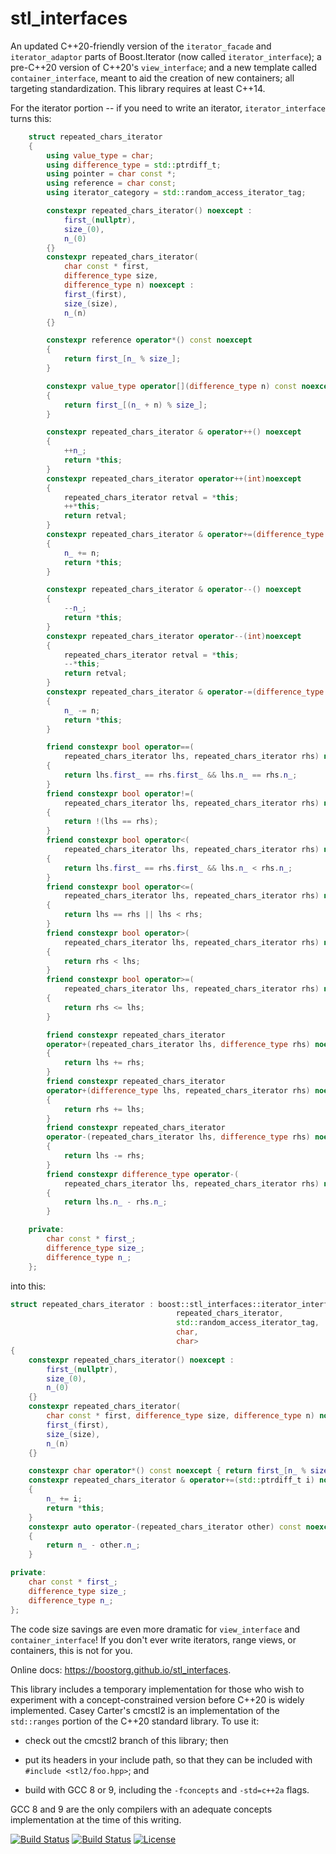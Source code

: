 # stl_interfaces

An updated C++20-friendly version of the `iterator_facade` and
`iterator_adaptor` parts of Boost.Iterator (now called `iterator_interface`);
a pre-C++20 version of C++20's `view_interface`; and a new template called
`container_interface`, meant to aid the creation of new containers; all
targeting standardization.  This library requires at least C++14.

For the iterator portion -- if you need to write an iterator, `iterator_interface` turns this:

```c++
    struct repeated_chars_iterator
    {
        using value_type = char;
        using difference_type = std::ptrdiff_t;
        using pointer = char const *;
        using reference = char const;
        using iterator_category = std::random_access_iterator_tag;

        constexpr repeated_chars_iterator() noexcept :
            first_(nullptr),
            size_(0),
            n_(0)
        {}
        constexpr repeated_chars_iterator(
            char const * first,
            difference_type size,
            difference_type n) noexcept :
            first_(first),
            size_(size),
            n_(n)
        {}

        constexpr reference operator*() const noexcept
        {
            return first_[n_ % size_];
        }

        constexpr value_type operator[](difference_type n) const noexcept
        {
            return first_[(n_ + n) % size_];
        }

        constexpr repeated_chars_iterator & operator++() noexcept
        {
            ++n_;
            return *this;
        }
        constexpr repeated_chars_iterator operator++(int)noexcept
        {
            repeated_chars_iterator retval = *this;
            ++*this;
            return retval;
        }
        constexpr repeated_chars_iterator & operator+=(difference_type n) noexcept
        {
            n_ += n;
            return *this;
        }

        constexpr repeated_chars_iterator & operator--() noexcept
        {
            --n_;
            return *this;
        }
        constexpr repeated_chars_iterator operator--(int)noexcept
        {
            repeated_chars_iterator retval = *this;
            --*this;
            return retval;
        }
        constexpr repeated_chars_iterator & operator-=(difference_type n) noexcept
        {
            n_ -= n;
            return *this;
        }

        friend constexpr bool operator==(
            repeated_chars_iterator lhs, repeated_chars_iterator rhs) noexcept
        {
            return lhs.first_ == rhs.first_ && lhs.n_ == rhs.n_;
        }
        friend constexpr bool operator!=(
            repeated_chars_iterator lhs, repeated_chars_iterator rhs) noexcept
        {
            return !(lhs == rhs);
        }
        friend constexpr bool operator<(
            repeated_chars_iterator lhs, repeated_chars_iterator rhs) noexcept
        {
            return lhs.first_ == rhs.first_ && lhs.n_ < rhs.n_;
        }
        friend constexpr bool operator<=(
            repeated_chars_iterator lhs, repeated_chars_iterator rhs) noexcept
        {
            return lhs == rhs || lhs < rhs;
        }
        friend constexpr bool operator>(
            repeated_chars_iterator lhs, repeated_chars_iterator rhs) noexcept
        {
            return rhs < lhs;
        }
        friend constexpr bool operator>=(
            repeated_chars_iterator lhs, repeated_chars_iterator rhs) noexcept
        {
            return rhs <= lhs;
        }

        friend constexpr repeated_chars_iterator
        operator+(repeated_chars_iterator lhs, difference_type rhs) noexcept
        {
            return lhs += rhs;
        }
        friend constexpr repeated_chars_iterator
        operator+(difference_type lhs, repeated_chars_iterator rhs) noexcept
        {
            return rhs += lhs;
        }
        friend constexpr repeated_chars_iterator
        operator-(repeated_chars_iterator lhs, difference_type rhs) noexcept
        {
            return lhs -= rhs;
        }
        friend constexpr difference_type operator-(
            repeated_chars_iterator lhs, repeated_chars_iterator rhs) noexcept
        {
            return lhs.n_ - rhs.n_;
        }

    private:
        char const * first_;
        difference_type size_;
        difference_type n_;
    };
```

into this:

```c++
struct repeated_chars_iterator : boost::stl_interfaces::iterator_interface<
                                     repeated_chars_iterator,
                                     std::random_access_iterator_tag,
                                     char,
                                     char>
{
    constexpr repeated_chars_iterator() noexcept :
        first_(nullptr),
        size_(0),
        n_(0)
    {}
    constexpr repeated_chars_iterator(
        char const * first, difference_type size, difference_type n) noexcept :
        first_(first),
        size_(size),
        n_(n)
    {}

    constexpr char operator*() const noexcept { return first_[n_ % size_]; }
    constexpr repeated_chars_iterator & operator+=(std::ptrdiff_t i) noexcept
    {
        n_ += i;
        return *this;
    }
    constexpr auto operator-(repeated_chars_iterator other) const noexcept
    {
        return n_ - other.n_;
    }

private:
    char const * first_;
    difference_type size_;
    difference_type n_;
};
```

The code size savings are even more dramatic for `view_interface` and
`container_interface`! If you don't ever write iterators, range views, or
containers, this is not for you.

Online docs: https://boostorg.github.io/stl_interfaces.

This library includes a temporary implementation for those who wish to experiment with
a concept-constrained version before C++20 is widely implemented.  Casey Carter's cmcstl2
is an implementation of the `std::ranges` portion of the C++20 standard library.  To use it:

- check out the cmcstl2 branch of this library; then

- put its headers in your include path, so that they can be included with
  `#include <stl2/foo.hpp>`; and

- build with GCC 8 or 9, including the `-fconcepts` and `-std=c++2a` flags.

GCC 8 and 9 are the only compilers with an adequate concepts implementation at
the time of this writing.


[![Build Status](https://travis-ci.org/boostorg/stl_interfaces.svg?branch=develop)](https://travis-ci.org/boostorg/stl_interfaces)
[![Build Status](https://ci.appveyor.com/api/projects/status/github/tzlaine/stl_interfaces?branch=develop&svg=true)](https://ci.appveyor.com/project/tzlaine/stl_interfaces)
[![License](https://img.shields.io/badge/license-boost-brightgreen.svg)](LICENSE_1_0.txt)
